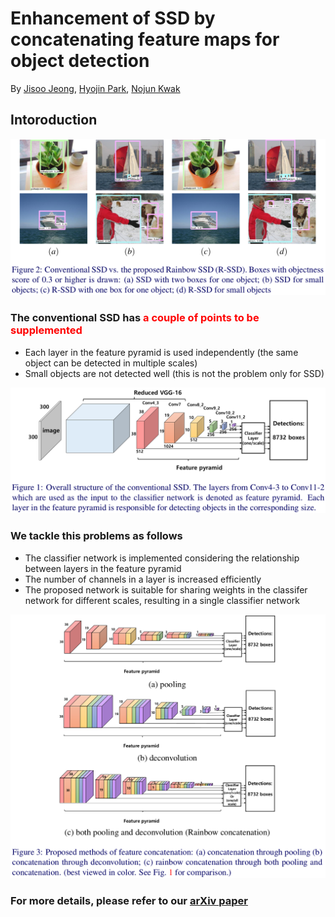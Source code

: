 # Enhancement of SSD by concatenating feature maps for object detection

By [Jisoo Jeong](http://mipal.snu.ac.kr/index.php/Jisoo_Jeong), [Hyojin Park](http://mipal.snu.ac.kr/index.php/Hyojin_Park), [Nojun Kwak](http://mipal.snu.ac.kr/index.php/Nojun_Kwak)

## Intoroduction

<p align="center">
<img src="image/compared.png" alt="SSD Images vs R-SSD Images" width="700px">
</p>

### The conventional SSD has <font color="red">a couple of points to be supplemented</font>
   * Each layer in the feature pyramid is used independently (the same object can be detected in multiple scales)
   * Small objects are not detected well (this is not the problem only for SSD)

<p align="center">
<img src="image/conventional_ssd.png" alt="SSD Framework" width="600px">
</p>

### We tackle this problems as follows
   * The classifier network is implemented considering the relationship between layers in the feature pyramid
   * The number of channels in a layer is increased efficiently
   * The proposed network is suitable for sharing weights in the classifer network for different scales, resulting in a single classifier network

<p align="center">
<img src="image/R-SSD.png" alt="SSD Images vs R-SSD Images" width="700px">
</p>

### For more details, please refer to our [arXiv paper](https://arxiv.org/abs/1705.09587)


